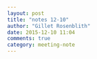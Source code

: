 ```yaml
---
layout: post
title: "notes 12-10"
author: "Gillet Rosenblith"
date: 2015-12-10 11:04
comments: true
category: meeting-note
---
```

